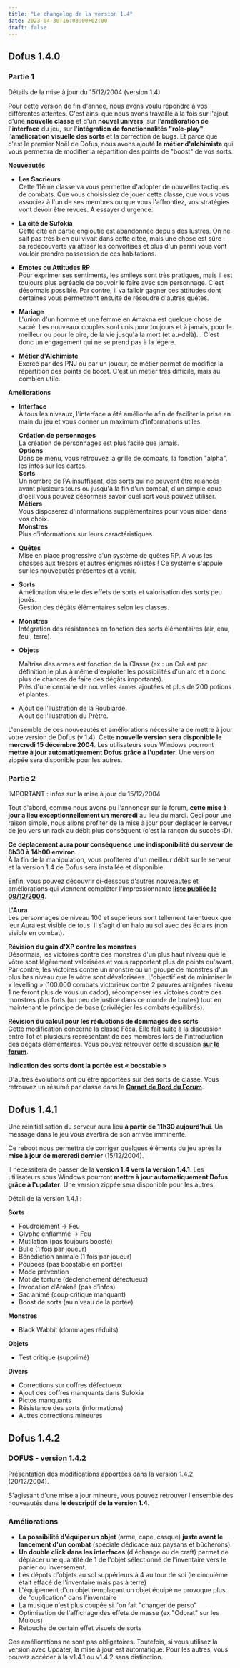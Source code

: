 ```yaml
---
title: "Le changelog de la version 1.4"
date: 2023-04-30T16:03:00+02:00
draft: false
---
```


## Dofus 1.4.0

### Partie 1

Détails de la mise à jour du 15/12/2004 (version 1.4)

Pour cette version de fin d'année, nous avons voulu répondre à vos différentes attentes. C'est ainsi que nous avons travaillé à la fois sur l'ajout d'une **nouvelle classe** et d'un **nouvel univers**, sur l'**amélioration de l'interface** du jeu, sur l'**intégration de fonctionnalités "role-play"**, l'**amélioration visuelle des sorts** et la correction de bugs. Et parce que c'est le premier Noël de Dofus, nous avons ajouté **le métier d'alchimiste** qui vous permettra de modifier la répartition des points de "boost" de vos sorts.

**Nouveautés**

*   **Les Sacrieurs**  
    Cette 11ème classe va vous permettre d'adopter de nouvelles tactiques de combats. Que vous choisissiez de jouer cette classe, que vous vous associez à l'un de ses membres ou que vous l'affrontiez, vos stratégies vont devoir être revues. À essayer d'urgence.
  
*   **La cité de Sufokia**  
    Cette cité en partie engloutie est abandonnée depuis des lustres. On ne sait pas très bien qui vivait dans cette citée, mais une chose est sûre : sa redécouverte va attiser les convoitises et plus d'un parmi vous vont vouloir prendre possession de ces habitations.  
    
*   **Emotes ou Attitudes RP**  
    Pour exprimer ses sentiments, les smileys sont très pratiques, mais il est toujours plus agréable de pouvoir le faire avec son personnage. C'est désormais possible. Par contre, il va falloir gagner ces attitudes dont certaines vous permettront ensuite de résoudre d'autres quêtes.  
    
*   **Mariage**  
    L'union d'un homme et une femme en Amakna est quelque chose de sacré. Les nouveaux couples sont unis pour toujours et à jamais, pour le meilleur ou pour le pire, de la vie jusqu'à la mort (et au-delà)... C'est donc un engagement qui ne se prend pas à la légère.  
    
*   **Métier d'Alchimiste**  
    Exercé par des PNJ ou par un joueur, ce métier permet de modifier la répartition des points de boost. C'est un métier très difficile, mais au combien utile.

**Améliorations**

*   **Interface**  
    À tous les niveaux, l'interface a été améliorée afin de faciliter la prise en main du jeu et vous donner un maximum d'informations utiles.  
      
    **Création de personnages**  
    La création de personnages est plus facile que jamais.  
    **Options**  
    Dans ce menu, vous retrouvez la grille de combats, la fonction "alpha", les infos sur les cartes.  
    **Sorts**  
    Un nombre de PA insuffisant, des sorts qui ne peuvent être relancés avant plusieurs tours ou jusqu'à la fin d'un combat, d'un simple coup d'oeil vous pouvez désormais savoir quel sort vous pouvez utiliser.  
    **Métiers**  
    Vous disposerez d'informations supplémentaires pour vous aider dans vos choix.  
    **Monstres**  
    Plus d'informations sur leurs caractéristiques.  
    
*   **Quêtes**  
    Mise en place progressive d'un système de quêtes RP. A vous les chasses aux trésors et autres énigmes rôlistes ! Ce système s'appuie sur les nouveautés présentes et à venir.
  
*   **Sorts**  
    Amélioration visuelle des effets de sorts et valorisation des sorts peu joués.  
    Gestion des dégâts élémentaires selon les classes.  
    
*   **Monstres**  
    Intégration des résistances en fonction des sorts élémentaires (air, eau, feu , terre).  
    
*   **Objets**  
    
    Maîtrise des armes est fonction de la Classe (ex : un Crâ est par définition le plus à même d'exploiter les possibilités d'un arc et a donc plus de chances de faire des dégâts importants).  
    Près d'une centaine de nouvelles armes ajoutées et plus de 200 potions et plantes.  
    
*   Ajout de l'llustration de la Roublarde.  
    Ajout de l'llustration du Prêtre.

L'ensemble de ces nouveautés et améliorations nécessitera de mettre à jour votre version de Dofus (v 1.4). Cette **nouvelle version sera disponible le mercredi 15 décembre 2004**. Les utilisateurs sous Windows pourront **mettre à jour automatiquement Dofus grâce à l'updater**. Une version zippée sera disponible pour les autres.

### Partie 2

IMPORTANT : infos sur la mise à jour du 15/12/2004

Tout d'abord, comme nous avons pu l'annoncer sur le forum, **cette mise à jour a lieu exceptionnellement un mercredi** au lieu du mardi. Ceci pour une raison simple, nous allons profiter de la mise à jour pour déplacer le serveur de jeu vers un rack au débit plus conséquent (c'est la rançon du succès :D).

**Ce déplacement aura pour conséquence une indisponibilité du serveur de 8h30 à 14h00 environ.**  
À la fin de la manipulation, vous profiterez d'un meilleur débit sur le serveur et la version 1.4 de Dofus sera installée et disponible.

Enfin, vous pouvez découvrir ci-dessous d'autres nouveautés et améliorations qui viennent compléter l'impressionnante [**liste publiée le 09/12/2004**](/web/20041221193242/http://www.dofus.com/?page=news&rubrique=news&contenu=news_display&idnews=156).

**L'Aura**  
Les personnages de niveau 100 et supérieurs sont tellement talentueux que leur Aura est visible de tous. Il s'agit d'un halo au sol avec des éclairs (non visible en combat).

**Révision du gain d'XP contre les monstres**  
Désormais, les victoires contre des monstres d'un plus haut niveau que le vôtre sont légèrement valorisées et vous rapportent plus de points qu'avant. Par contre, les victoires contre un monstre ou un groupe de monstres d'un plus bas niveau que le vôtre sont dévalorisées. L'objectif est de minimiser le « levelling » (100.000 combats victorieux contre 2 pauvres araignées niveau 1 ne feront plus de vous un cador), récompenser les victoires contre des monstres plus forts (un peu de justice dans ce monde de brutes) tout en maintenant le principe de base (privilégier les combats équilibrés).

**Révision du calcul pour les réductions de dommages des sorts**  
Cette modification concerne la classe Féca. Elle fait suite à la discussion entre Tot et plusieurs représentant de ces membres lors de l'introduction des dégâts élémentaires. Vous pouvez retrouver cette discussion [**sur le forum**](https://web.archive.org/web/20041221193242/http://forum.dofus.com/topic.php?id=3373&p=8).

**Indication des sorts dont la portée est « boostable »**

D'autres évolutions ont pu être apportées sur des sorts de classe. Vous retrouvez un résumé par classe dans le [**Carnet de Bord du Forum**](https://web.archive.org/web/20041221193242/http://forum.dofus.com/thread.php?id=2).


## Dofus 1.4.1

Une réinitialisation du serveur aura lieu **à partir de 11h30 aujourd’hui**. Un message dans le jeu vous avertira de son arrivée imminente.

Ce reboot nous permettra de corriger quelques éléments du jeu après la **mise à jour de mercredi dernier** (15/12/2004).

Il nécessitera de passer de la **version 1.4 vers la version 1.4.1**. Les utilisateurs sous Windows pourront **mettre à jour automatiquement Dofus grâce à l'updater**. Une version zippée sera disponible pour les autres.

Détail de la version 1.4.1 :

**Sorts**

*   Foudroiement -> Feu
*   Glyphe enflammé -> Feu
*   Mutilation (pas toujours boosté)
*   Bulle (1 fois par joueur)
*   Bénédiction animale (1 fois par joueur)
*   Poupées (pas boostable en portée)
*   Mode prévention
*   Mot de torture (déclenchement défectueux)
*   Invocation d’Arakné (pas d’infos)
*   Sac animé (coup critique manquant)
*   Boost de sorts (au niveau de la portée)

**Monstres**

*   Black Wabbit (dommages réduits)

**Objets**

*   Test critique (supprimé)

**Divers**

*   Corrections sur coffres défectueux
*   Ajout des coffres manquants dans Sufokia
*   Pictos manquants
*   Résistance des sorts (informations)
*   Autres corrections mineures

## Dofus 1.4.2

### DOFUS - version 1.4.2

Présentation des modifications apportées dans la version 1.4.2 (20/12/2004).

S'agissant d'une mise à jour mineure, vous pouvez retrouver l'ensemble des nouveautés dans **le descriptif de la version 1.4**.

   ### Améliorations

*   **La possibilité d'équiper un objet** (arme, cape, casque) **juste avant le lancement d'un combat** (spéciale dédicace aux paysans et bûcherons).
*   **Un double click dans les interfaces** (d'échange ou de craft) permet de déplacer une quantité de 1 de l'objet sélectionné de l'inventaire vers le panier ou inversement.
*   Les dépots d'objets au sol suppérieurs à 4 au tour de soi (le cinquième était effacé de l'inventaire mais pas à terre)
*   L'équipement d'un objet remplaçant un objet équipé ne provoque plus de "duplication" dans l'inventaire
*   La musique n'est plus coupée si l'on fait "changer de perso"
*   Optimisation de l'affichage des effets de masse (ex "Odorat" sur les Mulous)
*   Retouche de certain effet visuels de sorts

Ces améliorations ne sont pas obligatoires. Toutefois, si vous utilisez la version avec Updater, la mise à jour est automatique. Pour les autres, vous pouvez accéder à la v1.4.1 ou v1.4.2 sans distinction.